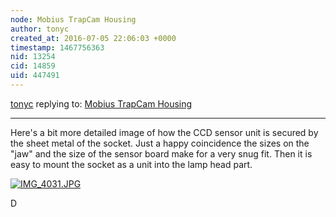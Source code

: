 ```yaml
---
node: Mobius TrapCam Housing
author: tonyc
created_at: 2016-07-05 22:06:03 +0000
timestamp: 1467756363
nid: 13254
cid: 14859
uid: 447491
---
```




[tonyc](../profile/tonyc) replying to: [Mobius TrapCam Housing](../notes/tonyc/07-01-2016/mobius-trapcam-housing)

----
Here's a bit more detailed image of how the CCD sensor unit is secured by the sheet metal of the socket. Just a happy coincidence the sizes on the "jaw" and the size of the sensor board make for a very snug fit. Then it is easy to mount the socket as a unit into the lamp head part.

[![IMG_4031.JPG](//i.publiclab.org/system/images/photos/000/016/878/large/IMG_4031.JPG)](//i.publiclab.org/system/images/photos/000/016/878/original/IMG_4031.JPG)



D